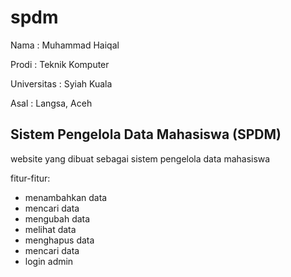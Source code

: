 # spdm

Nama : Muhammad Haiqal

Prodi : Teknik Komputer

Universitas : Syiah Kuala

Asal : Langsa, Aceh

## Sistem Pengelola Data Mahasiswa (SPDM)
website yang dibuat sebagai sistem pengelola data mahasiswa 

fitur-fitur: 
- menambahkan data
- mencari data 
- mengubah data
- melihat data
- menghapus data
- mencari data
- login admin

